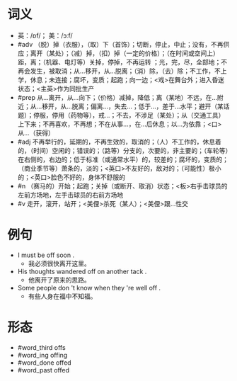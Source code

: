 # 词义
- 英：/ɒf/； 美：/ɔːf/
- #adv （脱）掉（衣服），（取）下（首饰）；切断，停止，中止；没有，不再供应；离开（某处）；（减）掉，（扣）掉（一定的价格）；（在时间或空间上）距，离；（机器、电灯等）关掉，停掉，不再运转 ；光，完，尽，全部地；不再会发生，被取消；从…移开，从…脱离；（消）除，（去）除；不工作，不上学，休息；未连接；腐坏，变质；起跑；向一边；<戏>在舞台外；进入昏迷状态；<主英>作为同批生产
- #prep 从…离开，从…向下；（价格）减掉，降低；离（某地）不远，在…附近；从…移开，从…脱离；偏离…，失去…；低于…，差于…水平；避开（某话题）；停服，停用（药物等），戒…；不去，不涉足（某处）；从（交通工具）上下来；不再喜欢，不再想；不在从事…，在…后休息；以…为依靠；<口>从…（获得）
- #adj 不再举行的，延期的，不再生效的，取消的；（人）不工作的，休息着的，（时间）空闲的；错误的；（路等）分支的，次要的，非主要的；（车轮等）在右侧的，右边的；低于标准（或通常水平）的，较差的；腐坏的，变质的；（商业季节等）萧条的，淡的；<英口>不友好的，敌对的；（可能性）极小的；<英口>脸色不好的，身体不舒服的
- #n （赛马的）开始；起跑；关掉（或断开、取消）状态；<板>右手击球员的左前方场地，左手击球员的右前方场地
- #v 走开，滚开，站开；<美俚>杀死（某人）；<美俚>跟…性交
# 例句
- I must be off soon .
	- 我必须很快离开这里。
- His thoughts wandered off on another tack .
	- 他离开了原来的思路。
- Some people don 't know when they 're well off .
	- 有些人身在福中不知福。
# 形态
- #word_third offs
- #word_ing offing
- #word_done offed
- #word_past offed
